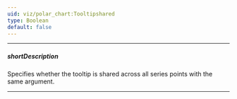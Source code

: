 ```yaml
---
uid: viz/polar_chart:Tooltipshared
type: Boolean
default: false
---
```

---
##### shortDescription
Specifies whether the tooltip is shared across all series points with the same argument.

---
